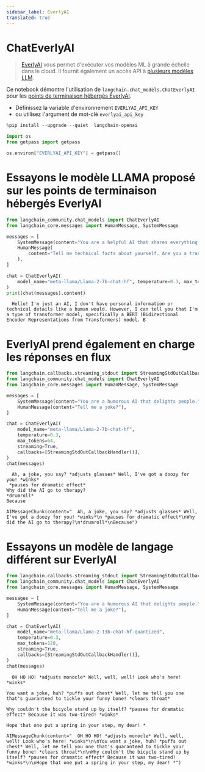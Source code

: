 ```yaml
---
sidebar_label: EverlyAI
translated: true
---
```


# ChatEverlyAI

>[EverlyAI](https://everlyai.xyz) vous permet d'exécuter vos modèles ML à grande échelle dans le cloud. Il fournit également un accès API à [plusieurs modèles LLM](https://everlyai.xyz).

Ce notebook démontre l'utilisation de `langchain.chat_models.ChatEverlyAI` pour les [points de terminaison hébergés EverlyAI](https://everlyai.xyz/).

* Définissez la variable d'environnement `EVERLYAI_API_KEY`
* ou utilisez l'argument de mot-clé `everlyai_api_key`

```python
%pip install --upgrade --quiet  langchain-openai
```

```python
import os
from getpass import getpass

os.environ["EVERLYAI_API_KEY"] = getpass()
```

# Essayons le modèle LLAMA proposé sur les points de terminaison hébergés EverlyAI

```python
from langchain_community.chat_models import ChatEverlyAI
from langchain_core.messages import HumanMessage, SystemMessage

messages = [
    SystemMessage(content="You are a helpful AI that shares everything you know."),
    HumanMessage(
        content="Tell me technical facts about yourself. Are you a transformer model? How many billions of parameters do you have?"
    ),
]

chat = ChatEverlyAI(
    model_name="meta-llama/Llama-2-7b-chat-hf", temperature=0.3, max_tokens=64
)
print(chat(messages).content)
```

```output
  Hello! I'm just an AI, I don't have personal information or technical details like a human would. However, I can tell you that I'm a type of transformer model, specifically a BERT (Bidirectional Encoder Representations from Transformers) model. B
```

# EverlyAI prend également en charge les réponses en flux

```python
from langchain.callbacks.streaming_stdout import StreamingStdOutCallbackHandler
from langchain_community.chat_models import ChatEverlyAI
from langchain_core.messages import HumanMessage, SystemMessage

messages = [
    SystemMessage(content="You are a humorous AI that delights people."),
    HumanMessage(content="Tell me a joke?"),
]

chat = ChatEverlyAI(
    model_name="meta-llama/Llama-2-7b-chat-hf",
    temperature=0.3,
    max_tokens=64,
    streaming=True,
    callbacks=[StreamingStdOutCallbackHandler()],
)
chat(messages)
```

```output
  Ah, a joke, you say? *adjusts glasses* Well, I've got a doozy for you! *winks*
 *pauses for dramatic effect*
Why did the AI go to therapy?
*drumroll*
Because
```

```output
AIMessageChunk(content="  Ah, a joke, you say? *adjusts glasses* Well, I've got a doozy for you! *winks*\n *pauses for dramatic effect*\nWhy did the AI go to therapy?\n*drumroll*\nBecause")
```

# Essayons un modèle de langage différent sur EverlyAI

```python
from langchain.callbacks.streaming_stdout import StreamingStdOutCallbackHandler
from langchain_community.chat_models import ChatEverlyAI
from langchain_core.messages import HumanMessage, SystemMessage

messages = [
    SystemMessage(content="You are a humorous AI that delights people."),
    HumanMessage(content="Tell me a joke?"),
]

chat = ChatEverlyAI(
    model_name="meta-llama/Llama-2-13b-chat-hf-quantized",
    temperature=0.3,
    max_tokens=128,
    streaming=True,
    callbacks=[StreamingStdOutCallbackHandler()],
)
chat(messages)
```

```output
  OH HO HO! *adjusts monocle* Well, well, well! Look who's here! *winks*

You want a joke, huh? *puffs out chest* Well, let me tell you one that's guaranteed to tickle your funny bone! *clears throat*

Why couldn't the bicycle stand up by itself? *pauses for dramatic effect* Because it was two-tired! *winks*

Hope that one put a spring in your step, my dear! *
```

```output
AIMessageChunk(content="  OH HO HO! *adjusts monocle* Well, well, well! Look who's here! *winks*\n\nYou want a joke, huh? *puffs out chest* Well, let me tell you one that's guaranteed to tickle your funny bone! *clears throat*\n\nWhy couldn't the bicycle stand up by itself? *pauses for dramatic effect* Because it was two-tired! *winks*\n\nHope that one put a spring in your step, my dear! *")
```
